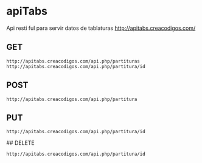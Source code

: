 # apiTabs

Api resti ful para servir datos de tablaturas
http://apitabs.creacodigos.com/

## GET

`http://apitabs.creacodigos.com/api.php/partituras`
`http://apitabs.creacodigos.com/api.php/partitura/id`

## POST

`http://apitabs.creacodigos.com/api.php/partitura`

## PUT

`http://apitabs.creacodigos.com/api.php/partitura/id`

## DELETE

`http://apitabs.creacodigos.com/api.php/partitura/id`
